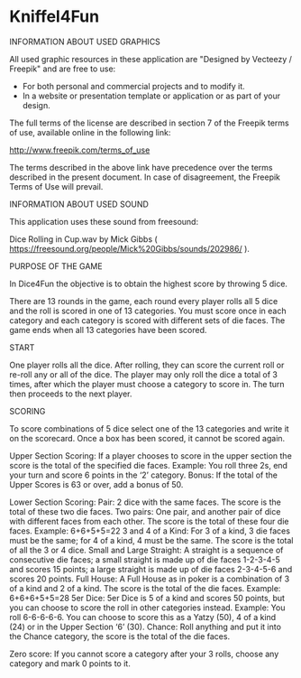 # Kniffel4Fun

INFORMATION ABOUT USED GRAPHICS

All used graphic resources in these application are "Designed by Vecteezy / Freepik" and are free to use:

- For both personal and commercial projects and to modify it.
- In a website or presentation template or application or as part of your design.

The full terms of the license are described in section 7 of the Freepik
terms of use, available online in the following link:

  http://www.freepik.com/terms_of_use

The terms described in the above link have precedence over the terms described
in the present document. In case of disagreement, the Freepik Terms of Use
will prevail.

INFORMATION ABOUT USED SOUND

This application uses these sound from freesound:

Dice Rolling in Cup.wav by Mick Gibbs ( https://freesound.org/people/Mick%20Gibbs/sounds/202986/ ).

PURPOSE OF THE GAME

In Dice4Fun the objective is to obtain the highest score by throwing 5 dice.

There are 13 rounds in the game, each round every player rolls all 5 dice and the roll is scored in one of 13 categories. You must score once in each category and each category is scored with different sets of die faces. The game ends when all 13 categories have been scored.

START

One player rolls all the dice. After rolling, they can score the current roll or re-roll any or all of the dice. The player may only roll the dice a total of 3 times, after which the player must choose a category to score in. The turn then proceeds to the next player.

SCORING

To score combinations of 5 dice select one of the 13 categories
and write it on the scorecard. Once a box has been scored, it cannot be
scored again.

Upper Section Scoring: If a player chooses to score in the upper section the score
is the total of the specified die faces. Example: You roll three 2s, end your turn and score 6 points in the ‘2’ category.
Bonus: If the total of the Upper Scores is 63 or over, add a bonus of 50.

Lower Section Scoring:
Pair: 2 dice with the same faces. The score is the total of these two die faces.
Two pairs: One pair, and another pair of dice with different faces from each other. The score is the total of these four die faces. Example: 6+6+5+5=22
3 and 4 of a Kind: For 3 of a kind, 3 die faces must be the same; for 4 of a kind, 4 must be the same. The score is the total of all the 3 or 4 dice.
Small and Large Straight: A straight is a sequence of consecutive die faces; a small straight is made up of die faces 1-2-3-4-5 and scores 15 points; a large straight is made up of die faces 2-3-4-5-6 and scores 20 points.
Full House: A Full House as in poker is a combination of 3 of a kind and 2 of a kind. The score is the total of the die faces. Example: 6+6+6+5+5=28
5er Dice: 5er Dice is 5 of a kind and scores 50 points, but you can choose to score the roll in other categories instead. Example: You roll 6-6-6-6-6. You can choose to score this as a Yatzy (50), 4 of a kind (24) or in the Upper Section ‘6’ (30).
Chance: Roll anything and put it into the Chance category, the score is the total of the die faces.

Zero score: If you cannot score a category after your 3 rolls, choose any category and mark 0 points to it.
